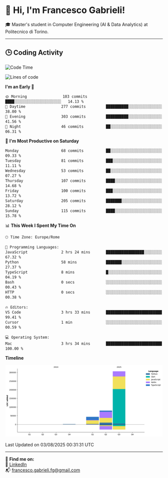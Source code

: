 # 👋 Hi, I'm Francesco Gabrieli!

🎓 Master's student in Computer Engineering (AI & Data Analytics) at Politecnico di Torino.  

---

## 🕒 Coding Activity

<!--START_SECTION:waka-->
![Code Time](http://img.shields.io/badge/Code%20Time-118%20hrs%208%20mins-blue)

![Lines of code](https://img.shields.io/badge/From%20Hello%20World%20I%27ve%20Written-429.5%20thousand%20lines%20of%20code-blue)

**I'm an Early 🐤** 

```text
🌞 Morning                103 commits         ████░░░░░░░░░░░░░░░░░░░░░   14.13 % 
🌆 Daytime                277 commits         ██████████░░░░░░░░░░░░░░░   38.00 % 
🌃 Evening                303 commits         ██████████░░░░░░░░░░░░░░░   41.56 % 
🌙 Night                  46 commits          ██░░░░░░░░░░░░░░░░░░░░░░░   06.31 % 
```
📅 **I'm Most Productive on Saturday** 

```text
Monday                   68 commits          ██░░░░░░░░░░░░░░░░░░░░░░░   09.33 % 
Tuesday                  81 commits          ███░░░░░░░░░░░░░░░░░░░░░░   11.11 % 
Wednesday                53 commits          ██░░░░░░░░░░░░░░░░░░░░░░░   07.27 % 
Thursday                 107 commits         ████░░░░░░░░░░░░░░░░░░░░░   14.68 % 
Friday                   100 commits         ███░░░░░░░░░░░░░░░░░░░░░░   13.72 % 
Saturday                 205 commits         ███████░░░░░░░░░░░░░░░░░░   28.12 % 
Sunday                   115 commits         ████░░░░░░░░░░░░░░░░░░░░░   15.78 % 
```


📊 **This Week I Spent My Time On** 

```text
🕑︎ Time Zone: Europe/Rome

💬 Programming Languages: 
JavaScript               2 hrs 24 mins       █████████████████░░░░░░░░   67.32 % 
Python                   58 mins             ███████░░░░░░░░░░░░░░░░░░   27.37 % 
TypeScript               8 mins              █░░░░░░░░░░░░░░░░░░░░░░░░   04.19 % 
Bash                     0 secs              ░░░░░░░░░░░░░░░░░░░░░░░░░   00.43 % 
HTTP                     0 secs              ░░░░░░░░░░░░░░░░░░░░░░░░░   00.38 % 

🔥 Editors: 
VS Code                  3 hrs 33 mins       █████████████████████████   99.41 % 
Cursor                   1 min               ░░░░░░░░░░░░░░░░░░░░░░░░░   00.59 % 

💻 Operating System: 
Mac                      3 hrs 34 mins       █████████████████████████   100.00 % 
```

**Timeline**

![Lines of Code chart](https://raw.githubusercontent.com/francescogabrieli/francescogabrieli/main/assets/bar_graph.png)


 Last Updated on 03/08/2025 00:31:31 UTC
<!--END_SECTION:waka-->


---



🔗 **Find me on:**  
💼 [LinkedIn](https://www.linkedin.com/in/francesco-gabrieli)  
📬 francesco.gabrieli.fg@gmail.com  



